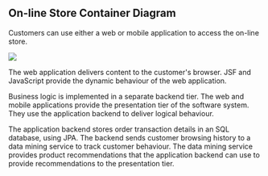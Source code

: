 ## On-line Store Container Diagram

Customers can use either a web or mobile application to access the on-line store.

![](embed:store_container_diagram)

The web application delivers content to the customer's browser.
JSF and JavaScript provide the dynamic behaviour of the web application.

Business logic is implemented in a separate backend tier.
The web and mobile applications provide the presentation tier of the software system.
They use the application backend to deliver logical behaviour.

The application backend stores order transaction details in an SQL database, using JPA.
The backend sends customer browsing history to a data mining service to track customer behaviour.
The data mining service provides product recommendations
that the application backend can use to provide recommendations to the presentation tier.